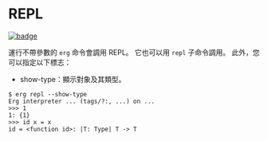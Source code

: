 # REPL

[![badge](https://img.shields.io/endpoint.svg?url=https%3A%2F%2Fgezf7g7pd5.execute-api.ap-northeast-1.amazonaws.com%2Fdefault%2Fsource_up_to_date%3Fowner%3Derg-lang%26repos%3Derg%26ref%3Dmain%26path%3Ddoc/EN/tools/repl.md%26commit_hash%3Dd15cbbf7b33df0f78a575cff9679d84c36ea3ab1)](https://gezf7g7pd5.execute-api.ap-northeast-1.amazonaws.com/default/source_up_to_date?owner=erg-lang&repos=erg&ref=main&path=doc/EN/tools/repl.md&commit_hash=d15cbbf7b33df0f78a575cff9679d84c36ea3ab1)

運行不帶參數的 `erg` 命令會調用 REPL。 它也可以用 `repl` 子命令調用。
此外，您可以指定以下標志：

* show-type：顯示對象及其類型。

```console
$ erg repl --show-type
Erg interpreter ... (tags/?:, ...) on ...
>>> 1
1: {1}
>>> id x = x
id = <function id>: |T: Type| T -> T
```
